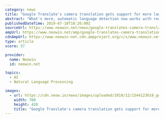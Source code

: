 ```yaml
---
category: news
title: "Google Translate's camera translation gets support for more languages"
abstract: "What's more, automatic language detection now works with real-time camera translation, so you don't even need to know what language you're looking at anymore. This update also brings neural machine translations for the first time to the camera translation ..."
publishedDateTime: 2019-07-10T18:26:00Z
sourceUrl: https://www.neowin.net/news/google-translates-camera-translation-gets-support-for-more-languages
ampUrl: https://www.neowin.net/amp/google-translates-camera-translation-gets-support-for-more-languages/
cdnAmpUrl: https://www-neowin-net.cdn.ampproject.org/c/s/www.neowin.net/amp/google-translates-camera-translation-gets-support-for-more-languages/
type: article
score: 57

provider:
  name: Neowin
  id: neowin.net

topics:
  - AI
  - Natural Language Processing

images:
  - url: https://cdn.neow.in/news/images/uploaded/2018/12/1544123619_googletranslate_story.jpg
    width: 760
    height: 428
    title: "Google Translate's camera translation gets support for more languages"
---
```

